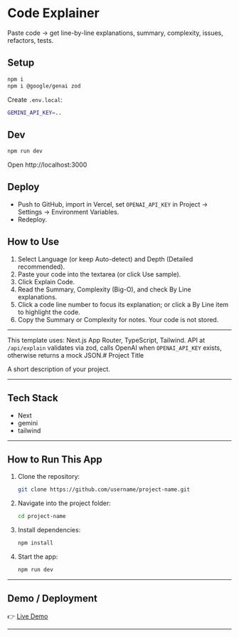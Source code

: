 # Code Explainer

Paste code → get line-by-line explanations, summary, complexity, issues, refactors, tests.

## Setup

```bash
npm i
npm i @google/genai zod
```

Create `.env.local`:

```bash
GEMINI_API_KEY=..
```

## Dev

```bash
npm run dev
```

Open http://localhost:3000

## Deploy

- Push to GitHub, import in Vercel, set `OPENAI_API_KEY` in Project → Settings → Environment Variables.
- Redeploy.

## How to Use

1. Select Language (or keep Auto-detect) and Depth (Detailed recommended).
2. Paste your code into the textarea (or click Use sample).
3. Click Explain Code.
4. Read the Summary, Complexity (Big-O), and check By Line explanations.
5. Click a code line number to focus its explanation; or click a By Line item to highlight the code.
6. Copy the Summary or Complexity for notes. Your code is not stored.

---

This template uses: Next.js App Router, TypeScript, Tailwind. API at `/api/explain` validates via zod, calls OpenAI when `OPENAI_API_KEY` exists, otherwise returns a mock JSON.# Project Title

A short description of your project.

---

## Tech Stack

- Next
- gemini
- tailwind

---

## How to Run This App

1. Clone the repository:

   ```bash
   git clone https://github.com/username/project-name.git
   ```

2. Navigate into the project folder:

   ```bash
   cd project-name
   ```

3. Install dependencies:

   ```bash
   npm install
   ```

4. Start the app:

   ```bash
   npm run dev
   ```

---

## Demo / Deployment

👉 [Live Demo](https://example-demo.com)

---
